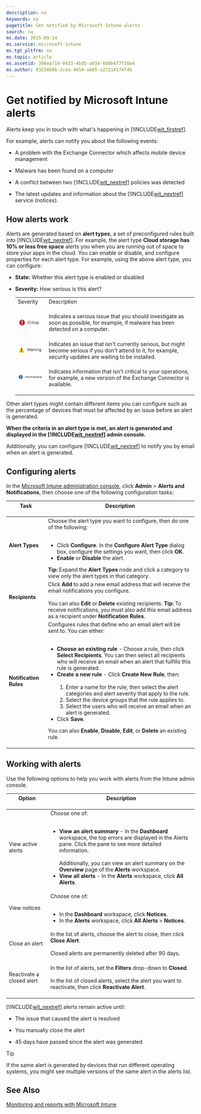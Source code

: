 ```yaml
---
description: na
keywords: na
pagetitle: Get notified by Microsoft Intune alerts
search: na
ms.date: 2015-09-14
ms.service: microsoft-intune
ms.tgt_pltfrm: na
ms.topic: article
ms.assetid: 396ea714-0433-4bd5-a934-8d0b477f28e4
ms.author: 03258b9b-2cea-4654-ab05-a27214174f4b
---
```

# Get notified by Microsoft Intune alerts
Alerts keep you in touch with what's happening in [!INCLUDE[wit_firstref](../Token/wit_firstref_md.md)].

For example, alerts can notify you about the following events:

- A problem with the Exchange Connector which affects mobile device management

- Malware has been found on a computer

- A conflict between two [!INCLUDE[wit_nextref](../Token/wit_nextref_md.md)] policies was detected

- The latest updates and information about the [!INCLUDE[wit_nextref](../Token/wit_nextref_md.md)] service (notices).

## How alerts work
Alerts are generated based on **alert types**, a set of preconfigured rules built into [!INCLUDE[wit_nextref](../Token/wit_nextref_md.md)]. For example, the alert type **Cloud storage has 10% or less free space** alerts you when you are running out of space to store your apps in the cloud. You can enable or disable, and configure properties for each alert type. For example, using the above alert type, you can configure:

- **State:** Whether this alert type is enabled or disabled

- **Severity:** How serious is this alert?

   |||
   |-|-|
   |Severity <br /> <br />|Description <br /> <br />|
   |![](../Image/Critical_Alert.jpg) <br /> <br />|Indicates a serious issue that you should investigate as soon as possible, for example, if malware has been detected on a computer. <br /> <br />|
   |![](../Image/Warning_Alert.jpg) <br /> <br />|Indicates an issue that isn't currently serious, but might become serious if you don't attend to it, for example, security updates are waiting to be installed. <br /> <br />|
   |![](../Image/Informational_Alert.jpg) <br /> <br />|Indicates information that isn't critical to your operations, for example, a new version of the Exchange Connector is available. <br /> <br />|

Other alert types might contain different items you can configure such as the percentage of devices that must be affected by an issue before an alert is generated.

**When the criteria in an alert type is met, an alert is generated and displayed in the [!INCLUDE[wit_nextref](../Token/wit_nextref_md.md)] admin console.**

Additionally, you can configure [!INCLUDE[wit_nextref](../Token/wit_nextref_md.md)] to notify you by email when an alert is generated.

## Configuring alerts
In the [Microsoft Intune administration console](https://manage.microsoft.com), click **Admin** &gt; **Alerts and Notifications**, then choose one of the following configuration tasks:

|Task <br /> <br />|Description <br /> <br />|
|--------|---------------|
|**Alert Types** <br /> <br />|Choose the alert type you want to configure, then do one of the following: <br /> <br /><ul><li>Click **Configure**. In the **Configure Alert Type** dialog box, configure the settings you want, then click **OK**. </li><li>**Enable** or **Disable** the alert. </li> </ul> **Tip:** Expand the **Alert Types** node and click a category to view only the alert types in that category. <br />|
|**Recipients** <br /> <br />|Click **Add** to add a new email address that will receive the email notifications you configure. <br /> <br />You can also **Edit** or **Delete** existing recipients. **Tip:** To receive notifications, you must also add this email address as a recipient under **Notification Rules**. <br />|
|**Notification Rules** <br /> <br />|Configures rules that define who an email alert will be sent to. You can either: <br /> <br /><ul><li>**Choose an existing rule** - Choose a rule, then click **Select Recipients**. You can then select all recipients who will receive an email when an alert that fulfills this rule is generated. </li><li>**Create a new rule** - Click **Create New Rule**, then: <br /> <br /><ol><li>Enter a name for the rule, then select the alert categories and alert severity that apply to the rule. </li><li>Select the device groups that the rule applies to. </li><li>Select the users who will receive an email when an alert is generated. </li> </ol> </li><li>Click **Save**. </li> </ul>You can also **Enable**, **Disable**, **Edit**, or **Delete** an existing rule. <br /> <br />|

## Working with alerts
Use the following options to help you work with alerts from the Intune admin console.

|Option <br /> <br />|Description <br /> <br />|
|----------|---------------|
|View active alerts <br /> <br />|Choose one of: <br /> <br /><ul><li>**View an alert summary** - In the **Dashboard** workspace, the top errors are displayed in the Alerts pane. Click the pane to see more detailed information. <br /> <br />   Additionally, you can view an alert summary on the **Overview** page of the **Alerts** workspace. </li><li>**View all alerts** - In the **Alerts** workspace, click **All Alerts**. </li> </ul>|
|View notices <br /> <br />|Choose one of: <br /> <br /><ul><li>In the **Dashboard** workspace, click **Notices**. </li><li>In the **Alerts** workspace, click **All Alerts** &gt; **Notices**. </li> </ul>|
|Close an alert <br /> <br />|In the list of alerts, choose the alert to close, then click **Close Alert**. <br /> <br />Closed alerts are permanently deleted after 90 days. <br /> <br />|
|Reactivate a closed alert <br /> <br />|In the list of alerts, set the **Filters** drop-down to **Closed**. <br /> <br />In the list of closed alerts, select the alert you want to reactivate, then click **Reactivate Alert**. <br /> <br />|
[!INCLUDE[wit_nextref](../Token/wit_nextref_md.md)] alerts remain active until:

- The issue that caused the alert is resolved

- You manually close the alert

- 45 days have passed since the alert was generated

> [!TIP]
> If the same alert is generated by devices that run different operating systems, you might see multiple versions of the same alert in the alerts list.

## See Also
[Monitoring and reports with Microsoft Intune](../Topic/Monitoring_and_reports_with_Microsoft_Intune.md)

